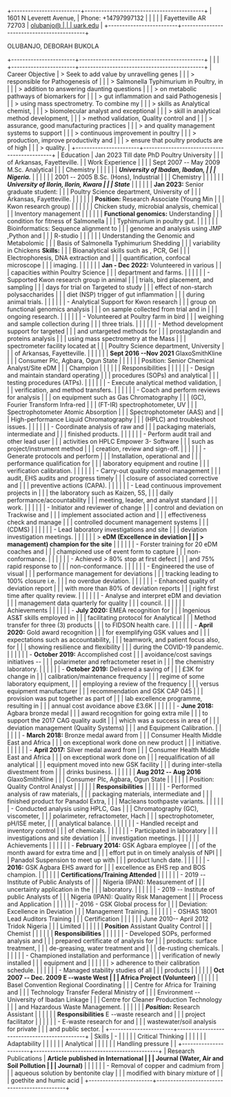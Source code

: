 +-------------------------+-------------------------------------------+
| 1601 N Leverett Avenue, | Phone: +14797997132                       |
|                         |                                           |
| Fayetteville AR 72703   | [olubanjo\@                               |
|                         | uark.edu](mailto:virtuefair001@gmail.com) |
+-------------------------+-------------------------------------------+

OLUBANJO, DEBORAH BUKOLA

+-----------------------+---------------------------------------------+
|                       |                                             |
+-----------------------+---------------------------------------------+
| Career Objective      | > Seek to add value by unravelling genes    |
|                       | > responsible for Pathogenesis of           |
|                       | > Salmonella Typhimurium in Poultry, in     |
|                       | > addition to answering daunting questions  |
|                       | > on metabolic pathways of biomarkers for   |
|                       | > gut inflammation and said Pathogenesis    |
|                       | > using mass spectrometry. To combine my    |
|                       | > skills as Analytical chemist,             |
|                       | > biomolecular analyst and exceptional      |
|                       | > skill in analytical method development,   |
|                       | > method validation, Quality control and    |
|                       | > assurance, good manufacturing practices   |
|                       | > and quality management systems to support |
|                       | > continuous improvement in poultry         |
|                       | > production, improve productivity and      |
|                       | > ensure that poultry products are of high  |
|                       | > quality.                                  |
+-----------------------+---------------------------------------------+
| Education             | Jan 2023 Till date PhD Poultry University   |
|                       | of Arkansas, Fayetteville.                  |
| Work Experience       |                                             |
|                       | Sept 2007 -- May 2009 M.Sc. Analytical      |
|                       | Chemistry                                   |
|                       |                                             |
|                       | ***University of Ibadan, Ibadan,            |
|                       | Nigeria.***                                 |
|                       |                                             |
|                       | 2001 -- 2005 B.Sc. (Hons), Industrial       |
|                       | Chemistry                                   |
|                       |                                             |
|                       | ***University of Ilorin, Ilorin, Kwara      |
|                       | State***                                    |
|                       |                                             |
|                       | **Jan 2023:** Senior graduate student:      |
|                       | Poultry Science department, University of   |
|                       | Arkansas, Fayetteville.                     |
|                       |                                             |
|                       | **Position:** Research Associate (Young Min |
|                       | Kwon research group)                        |
|                       |                                             |
|                       | Chicken study, microbial analysis, chemical |
|                       | Inventory management                        |
|                       |                                             |
|                       | **Functional genomics:** Understanding      |
|                       | condition for fitness of Salmonella         |
|                       | Typhimurium in poultry gut.                 |
|                       |                                             |
|                       | Bioinformatics: Sequence alignment to       |
|                       | genome and analysis using JMP ,Python and   |
|                       | R-studio                                    |
|                       |                                             |
|                       | Understanding the Genomic and Metabolomic   |
|                       | Basis of Salmonella Typhimurium Shedding    |
|                       | variability in Chickens **Skills:**         |
|                       | Bioanalytical skills such as , PCR, Gel     |
|                       | Electrophoresis, DNA extraction and         |
|                       | quantification, confocal microscope         |
|                       | imaging.                                    |
|                       |                                             |
|                       | **Jan - Dec 2022:** Volunteered in various  |
|                       | capacities within Poultry Science           |
|                       | department and farms.                       |
|                       |                                             |
|                       | -   Supported Kwon research group in animal |
|                       |     trials, bird placement, and sampling    |
|                       |     days for trial on Targeted to study     |
|                       |     effect of non-starch polysaccharides    |
|                       |     diet (NSP) trigger of gut inflammation  |
|                       |     during animal trials.                   |
|                       |                                             |
|                       | -   Analytical Support for Kwon research    |
|                       |     group on functional genomics analysis   |
|                       |     on sample collected from trial and in   |
|                       |     ongoing research.                       |
|                       |                                             |
|                       | -   Volunteered at Poultry farm in bird     |
|                       |     weighing and sample collection during   |
|                       |     three trials.                           |
|                       |                                             |
|                       | -   Method development support for targeted |
|                       |     and untargeted methods for              |
|                       |     prostaglandin and proteins analysis     |
|                       |     using mass spectrometry at the Mass     |
|                       |     spectrometer facility located at        |
|                       |     Poultry Science department, University  |
|                       |     of Arkansas, Fayetteville.              |
|                       |                                             |
|                       | **Sept 2016 --Nov 2021** GlaxoSmithKline    |
|                       | Consumer Plc, Agbara, Ogun State            |
|                       |                                             |
|                       | Position: Senior Chemical Analyst/Site eDM  |
|                       | Champion                                    |
|                       |                                             |
|                       | Responsibilities                            |
|                       |                                             |
|                       | -   Design and maintain standard operating  |
|                       |     procedures (SOPs) and analytical        |
|                       |     testing procedures (ATPs).              |
|                       |                                             |
|                       | -   Execute analytical method validation,   |
|                       |     verification, and method transfers.     |
|                       |                                             |
|                       | -   Coach and perform reviews for analysis  |
|                       |     on equipment such as Gas Chromatography |
|                       |     (GC), Fourier Transform Infra-red       |
|                       |     (FT-IR) spectrophotometer, UV           |
|                       |     Spectrophotometer Atomic Absorption     |
|                       |     Spectrophotometer (AAS) and             |
|                       |     High-performance Liquid Chromatography  |
|                       |     (HPLC) and troubleshoot issues.         |
|                       |                                             |
|                       | -   Coordinate analysis of raw and          |
|                       |     packaging materials, intermediate and   |
|                       |     finished products.                      |
|                       |                                             |
|                       | -   Perform audit trail and other lead user |
|                       |     activities on HPLC Empower 3- Software  |
|                       |     such as project/instrument method       |
|                       |     creation, review and sign-off.          |
|                       |                                             |
|                       | -   Generate protocols and perform          |
|                       |     Installation, operational and           |
|                       |     performance qualification for           |
|                       |     laboratory equipment and routine        |
|                       |     verification calibration.               |
|                       |                                             |
|                       | -   Carry-out quality control management    |
|                       |     audit, EHS audits and progress timely   |
|                       |     closure of associated corrective and    |
|                       |     preventive actions (CAPA).              |
|                       |                                             |
|                       | -   Lead continuous improvement projects in |
|                       |     the laboratory such as Kaizen, 5S,      |
|                       |     daily performance/accountability        |
|                       |     meeting, leader, and analyst standard   |
|                       |     work.                                   |
|                       |                                             |
|                       | -   Initiator and reviewer of change        |
|                       |     control and deviation on Trackwise and  |
|                       |     implement associated action and         |
|                       |     effectiveness check and manage          |
|                       |     controlled document management systems  |
|                       |     (CDMS)                                  |
|                       |                                             |
|                       | -   Lead laboratory investigations and site |
|                       |     deviation investigation meetings.       |
|                       |                                             |
|                       | > **eDM (Excellence in deviation            |
|                       | > management) champion for the site**       |
|                       |                                             |
|                       | -   Forster training for 20 eDM coaches and |
|                       |     championed use of event form to capture |
|                       |     non- conformance.                       |
|                       |                                             |
|                       | -   Achieved \> 80% stop at first defect    |
|                       |     and 75% rapid response to               |
|                       |     non-conformance.                        |
|                       |                                             |
|                       | -   Engineered the use of visual            |
|                       |     performance management for deviations   |
|                       |     tracking leading to 100% closure i.e.   |
|                       |     no overdue deviation.                   |
|                       |                                             |
|                       | -   Enhanced quality of deviation report    |
|                       |     with more than 80% of deviation reports |
|                       |     right first time after quality review.  |
|                       |                                             |
|                       | -   Analyse and interpret eDM and deviation |
|                       |     management data quarterly for quality   |
|                       |     council.                                |
|                       |                                             |
|                       |     Achievements                            |
|                       |                                             |
|                       | -   **July 2020:** EMEA recognition for     |
|                       |     Ingenious AS&T skills employed in       |
|                       |     facilitating protocol for Analytical    |
|                       |     Method transfer for three (3) products  |
|                       |     to FIDSON health care.                  |
|                       |                                             |
|                       | -   **April 2020:** Gold award recognition  |
|                       |     for exemplifying GSK values and         |
|                       |     expectations such as accountability,    |
|                       |     teamwork, and patient focus also, for   |
|                       |     showing resilience and flexibility      |
|                       |     during the COVID-19 pandemic.           |
|                       |                                             |
|                       | -   **October 2019:** Accomplished cost     |
|                       |     avoidance/cost savings initiatives --   |
|                       |     polarimeter and refractometer reset in  |
|                       |     the chemistry laboratory.               |
|                       |                                             |
|                       | -   **October 2019:** Delivered a saving of |
|                       |     £3K for change in                       |
|                       |     calibration/maintenance frequency       |
|                       |     regime of some laboratory equipment,    |
|                       |     employing a review of the frequency     |
|                       |     versus equipment manufacturer           |
|                       |     recommendation and GSK CAP 045          |
|                       |     provision was put together as part of   |
|                       |     lab excellence programme, resulting in  |
|                       |     annual cost avoidance above £3.6K       |
|                       |                                             |
|                       | -   **June 2018:** Agbara bronze medal      |
|                       |     award recognition for going extra mile  |
|                       |     to support the 2017 CAG quality audit   |
|                       |     which was a success in area of          |
|                       |     deviation management (Quality Systems)  |
|                       |     and Equipment Calibration.              |
|                       |                                             |
|                       | -   **March 2018:** Bronze medal award from |
|                       |     Consumer Health Middle East and Africa  |
|                       |     on exceptional work done on new product |
|                       |     initiative.                             |
|                       |                                             |
|                       | -   **April 2017:** Silver medal award from |
|                       |     Consumer Health Middle East and Africa  |
|                       |     on exceptional work done on             |
|                       |     requalification of all analytical       |
|                       |     equipment moved into new GSK facility   |
|                       |     during inter-stella divestment from     |
|                       |     drinks business.                        |
|                       |                                             |
|                       | **Aug 2012 -- Aug 2016** GlaxoSmithKline    |
|                       | Consumer Plc, Agbara, Ogun State            |
|                       |                                             |
|                       | Position: Quality Control Analyst           |
|                       |                                             |
|                       | **Responsibilities**                        |
|                       |                                             |
|                       | -   Performed analysis of raw materials,    |
|                       |     packaging materials, intermediate and   |
|                       |     finished product for Panadol Extra,     |
|                       |     Macleans toothpaste variants.           |
|                       |                                             |
|                       | -   Conducted analysis using HPLC, Gas      |
|                       |     Chromatography (GC), viscometer,        |
|                       |     polarimeter, refractometer, Hach        |
|                       |     spectrophotometer, pH/ISE meter,        |
|                       |     analytical balance.                     |
|                       |                                             |
|                       | -   Handled receipt and inventory control   |
|                       |     of chemicals.                           |
|                       |                                             |
|                       | -   Participated in laboratory              |
|                       |     investigations and site deviation       |
|                       |     investigation meetings.                 |
|                       |                                             |
|                       |     Achievements                            |
|                       |                                             |
|                       | -   **February 2014:** GSK Agbara employee  |
|                       |     of the month award for extra time and   |
|                       |     effort put in on timely analysis of NPI |
|                       |     Panadol Suspension to meet up with      |
|                       |     product lunch date.                     |
|                       |                                             |
|                       | -   **2016:** GSK Agbara EHS award for      |
|                       |     excellence as EHS rep and BOS champion. |
|                       |                                             |
|                       | **Certifications/Training Attended**        |
|                       |                                             |
|                       | -   2019 -- Institute of Public Analysts of |
|                       |     Nigeria (IPAN): Measurement of          |
|                       |     uncertainty application in the          |
|                       |     laboratory.                             |
|                       |                                             |
|                       | -   2019 -- Institute of public Analysts of |
|                       |     Nigeria (IPAN): Quality Risk Management |
|                       |     Process and Application                 |
|                       |                                             |
|                       | -   2016 - GSK Global process for           |
|                       |     Deviation: Excellence in Deviation      |
|                       |     Management Training.                    |
|                       |                                             |
|                       | -   OSHAS 18001 Lead Auditors Training      |
|                       |     Certification                           |
|                       |                                             |
|                       | June 2010-- April 2012 Tridok Nigeria       |
|                       | Limited                                     |
|                       |                                             |
|                       | **Position** Assistant Quality Control      |
|                       | Chemist                                     |
|                       |                                             |
|                       | **Responsibilities**                        |
|                       |                                             |
|                       | -   Developed SOPs, performed analysis and  |
|                       |     prepared certificate of analysis for    |
|                       |     products: surface treatment,            |
|                       |     de-greasing, water treatment and        |
|                       |     de-rusting chemicals.                   |
|                       |                                             |
|                       | -   Championed installation and performance |
|                       |     verification of newly installed         |
|                       |     equipment and                           |
|                       |                                             |
|                       | > adherence to their calibration schedule.  |
|                       |                                             |
|                       | -   Managed stability studies of all        |
|                       |     products                                |
|                       |                                             |
|                       | **Oct 2007 -- Dec. 2009 E --waste West      |
|                       | Africa Project (Volunteer)**                |
|                       |                                             |
|                       | Basel Convention Regional Coordinating      |
|                       | Centre for Africa for Training and          |
|                       | Technology Transfer Federal Ministry of     |
|                       | Environment -- University of Ibadan Linkage |
|                       | Centre for Cleaner Production Technology    |
|                       | and Hazardous Waste Management.             |
|                       |                                             |
|                       | ***Position*:** Research Assistant          |
|                       |                                             |
|                       | **Responsibilities** E --waste research and |
|                       | project facilitator                         |
|                       |                                             |
|                       | -   E-waste research for and                |
|                       |     wastewater/soil analysis for private    |
|                       |     and public sector.                      |
+-----------------------+---------------------------------------------+
| Skills                | -                                           |
|                       |                                             |
| Critical Thinking     |                                             |
|                       |                                             |
| Adaptability          |                                             |
|                       |                                             |
| Analytical            |                                             |
|                       |                                             |
| Handling pressure     |                                             |
+-----------------------+---------------------------------------------+
| Research Publications | **Article published in International        |
|                       | Journal (Water, Air and Soil Pollution      |
|                       | Journal)**                                  |
|                       |                                             |
|                       | -   Removal of copper and cadmium from      |
|                       |     aqueous solution by bentonite clay      |
|                       |     modified with binary mixture of         |
|                       |     goethite and humic acid                 |
+-----------------------+---------------------------------------------+
